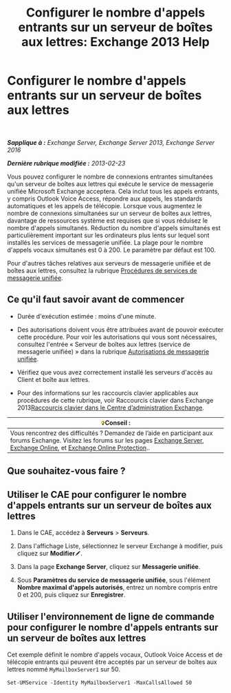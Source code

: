 ﻿---
title: "Configurer le nombre d'appels entrants sur un serveur de boîtes aux lettres: Exchange 2013 Help"
TOCTitle: Configurer le nombre d'appels entrants sur un serveur de boîtes aux lettres
ms:assetid: 419e1de9-2bf8-48a8-824d-2a536b0a6d90
ms:mtpsurl: https://technet.microsoft.com/fr-fr/library/Aa997637(v=EXCHG.150)
ms:contentKeyID: 50555376
ms.date: 05/23/2018
mtps_version: v=EXCHG.150
ms.translationtype: MT
---

# Configurer le nombre d'appels entrants sur un serveur de boîtes aux lettres

 

_**Sapplique à :** Exchange Server, Exchange Server 2013, Exchange Server 2016_

_**Dernière rubrique modifiée :** 2013-02-23_

Vous pouvez configurer le nombre de connexions entrantes simultanées qu'un serveur de boîtes aux lettres qui exécute le service de messagerie unifiée Microsoft Exchange acceptera. Cela inclut tous les appels entrants, y compris Outlook Voice Access, répondre aux appels, les standards automatiques et les appels de télécopie. Lorsque vous augmentez le nombre de connexions simultanées sur un serveur de boîtes aux lettres, davantage de ressources système est requises que si vous réduisez le nombre d'appels simultanés. Réduction du nombre d'appels simultanés est particulièrement important sur les ordinateurs plus lents sur lequel sont installés les services de messagerie unifiée. La plage pour le nombre d'appels vocaux simultanés est 0 à 200. Le paramètre par défaut est 100.

Pour d'autres tâches relatives aux serveurs de messagerie unifiée et de boîtes aux lettres, consultez la rubrique [Procédures de services de messagerie unifiée](um-services-procedures-exchange-2013-help.md).

## Ce qu'il faut savoir avant de commencer

  - Durée d'exécution estimée : moins d'une minute.

  - Des autorisations doivent vous être attribuées avant de pouvoir exécuter cette procédure. Pour voir les autorisations qui vous sont nécessaires, consultez l'entrée « Serveur de boîtes aux lettres (service de messagerie unifiée) » dans la rubrique [Autorisations de messagerie unifiée](unified-messaging-permissions-exchange-2013-help.md).

  - Vérifiez que vous avez correctement installé les serveurs d'accès au Client et boîte aux lettres.

  - Pour des informations sur les raccourcis clavier applicables aux procédures de cette rubrique, voir Raccourcis clavier dans Exchange 2013[Raccourcis clavier dans le Centre d’administration Exchange](keyboard-shortcuts-in-the-exchange-admin-center-exchange-online-protection-help.md).

<table>
<thead>
<tr class="header">
<th><img src="images/Bb125224.tip(EXCHG.150).gif" title="Conseil" alt="Conseil" />Conseil :</th>
</tr>
</thead>
<tbody>
<tr class="odd">
<td>Vous rencontrez des difficultés ? Demandez de l’aide en participant aux forums Exchange. Visitez les forums sur les pages <a href="https://go.microsoft.com/fwlink/p/?linkid=60612">Exchange Server</a>, <a href="https://go.microsoft.com/fwlink/p/?linkid=267542">Exchange Online</a>, et <a href="https://go.microsoft.com/fwlink/p/?linkid=285351">Exchange Online Protection</a>..</td>
</tr>
</tbody>
</table>


## Que souhaitez-vous faire ?

## Utiliser le CAE pour configurer le nombre d'appels entrants sur un serveur de boîtes aux lettres

1.  Dans le CAE, accédez à **Serveurs** \> **Serveurs**.

2.  Dans l'affichage Liste, sélectionnez le serveur Exchange à modifier, puis cliquez sur **Modifier**![Icône Modifier](images/Bb124582.6f53ccb2-1f13-4c02-bea0-30690e6ea71d(EXCHG.150).gif "Icône Modifier").

3.  Dans la page **Exchange Server**, cliquez sur **Messagerie unifiée**.

4.  Sous **Paramètres du service de messagerie unifiée**, sous l'élément **Nombre maximal d'appels autorisés**, entrez un nombre compris entre 0 et 200, puis cliquez sur **Enregistrer**.

## Utiliser l'environnement de ligne de commande pour configurer le nombre d'appels entrants sur un serveur de boîtes aux lettres

Cet exemple définit le nombre d'appels vocaux, Outlook Voice Access et de télécopie entrants qui peuvent être acceptés par un serveur de boîtes aux lettres nommé `MyMailboxServer1` sur 50.

    Set-UMService -Identity MyMailboxServer1 -MaxCallsAllowed 50

